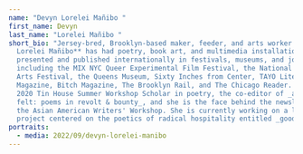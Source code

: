 ```yaml
---
name: "Devyn Lorelei Mañibo "
first_name: Devyn
last_name: "Lorelei Mañibo "
short_bio: "Jersey-bred, Brooklyn-based maker, feeder, and arts worker **Devyn
  Lorelei Mañibo** has had poetry, book art, and multimedia installation work
  presented and published internationally in festivals, museums, and journals
  including the MIX NYC Queer Experimental Film Festival, the National Queer
  Arts Festival, the Queens Museum, Sixty Inches from Center, TAYO Literary
  Magazine, Bitch Magazine, The Brooklyn Rail, and The Chicago Reader. She was a
  2020 Tin House Summer Workshop Scholar in poetry, the co-editor of _already
  felt: poems in revolt & bounty_, and she is the face behind the newsletter at
  the Asian American Writers' Workshop. She is currently working on a long term
  project centered on the poetics of radical hospitality entitled _good luck_."
portraits:
  - media: 2022/09/devyn-lorelei-manibo
---
```

